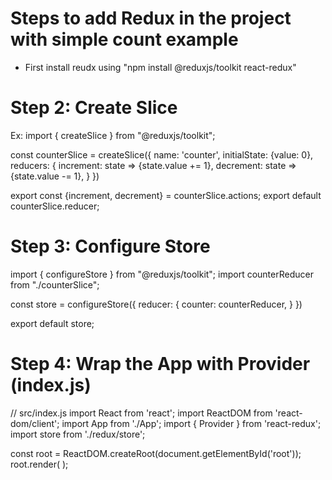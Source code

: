 # Steps to add Redux in the project with simple count example

- First install reudx using "npm install @reduxjs/toolkit react-redux"

# Step 2: Create Slice

Ex:
import { createSlice } from "@reduxjs/toolkit";

const counterSlice = createSlice({
    name: 'counter',
    initialState: {value: 0},
    reducers: {
        increment: state => {state.value += 1},
        decrement: state => {state.value -= 1},
    }
})

export const {increment, decrement} = counterSlice.actions;
export default counterSlice.reducer;


# Step 3: Configure Store

import { configureStore } from "@reduxjs/toolkit";
import counterReducer from "./counterSlice";

const store = configureStore({
    reducer: {
        counter: counterReducer,
    }
})

export default store;


# Step 4: Wrap the App with Provider (index.js)
// src/index.js
import React from 'react';
import ReactDOM from 'react-dom/client';
import App from './App';
import { Provider } from 'react-redux';
import store from './redux/store';

const root = ReactDOM.createRoot(document.getElementById('root'));
root.render(
  <Provider store={store}>
    <App />
  </Provider>
);






